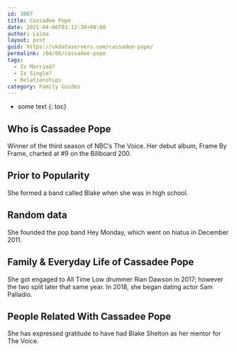 ```yaml
---
id: 3007
title: Cassadee Pope
date: 2021-04-06T01:12:39+00:00
author: Laima
layout: post
guid: https://ukdataservers.com/cassadee-pope/
permalink: /04/06/cassadee-pope
tags:
  - Is Married?
  - Is Single?
  - Relationships
category: Family Guides
---
```


* some text
{: toc}


## Who is Cassadee Pope
                  
                  
                  
Winner of the third season of NBC&#8217;s The Voice. Her debut album, Frame By Frame, charted at #9 on the Billboard 200. 
                  
              
            
              
            
                
                
                
## Prior to Popularity
                  
                  
                  
She formed a band called Blake when she was in high school. 
                  
              
            
              
            
                
                
                
## Random data
                  
                  
                  
She founded the pop band Hey Monday, which went on hiatus in December 2011. 
                  
              
            
              
            
                
                
                
## Family & Everyday Life of Cassadee Pope
                  
                  
                  
She got engaged to All Time Low drummer Rian Dawson in 2017; however the two split later that same year. In 2018, she began dating actor Sam Palladio.
                  
              
            
              
            
                
                
                
## People Related With Cassadee Pope
                  
                  
                  
She has expressed gratitude to have had Blake Shelton as her mentor for The Voice.
                  
              
            
              
            
                
              
            
              
              
            
            
              
            
          
          
          